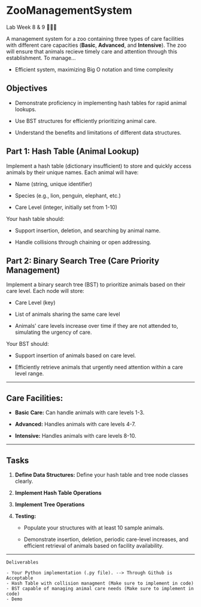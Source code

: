 # ZooManagementSystem
Lab Week 8 &amp; 9 🐘🦒🐅

A management system for a zoo containing three types of care facilities with different care capacities (**Basic**, **Advanced**, and **Intensive**). The zoo will ensure that animals recieve timely care and attention through this establishment. To manage...

- Efficient system, maximizing Big O notation and time complexity 

## Objectives
- Demonstrate proficiency in implementing hash tables for rapid animal lookups.

- Use BST structures for efficiently prioritizing animal care.

- Understand the benefits and limitations of different data structures.

## Part 1: Hash Table (Animal Lookup)

Implement a hash table (dictionary insufficient) to store and quickly access animals by their unique names. Each animal will have:

- Name (string, unique identifier)

- Species (e.g., lion, penguin, elephant, etc.)

- Care Level (integer, initially set from 1-10)

Your hash table should:

- Support insertion, deletion, and searching by animal name.

- Handle collisions through chaining or open addressing.

## Part 2: Binary Search Tree (Care Priority Management)

Implement a binary search tree (BST) to prioritize animals based on their care level. Each node will store:

- Care Level (key)

- List of animals sharing the same care level

- Animals' care levels increase over time if they are not attended to, simulating the urgency of care.

Your BST should:

- Support insertion of animals based on care level.

- Efficiently retrieve animals that urgently need attention within a care level range.

---------------------------------------------------------------------------------------------------------

## Care Facilities:

- **Basic Care:** Can handle animals with care levels 1-3.

- **Advanced:** Handles animals with care levels 4-7.

- **Intensive:** Handles animals with care levels 8-10.

---------------------------------------------------------------------------------------------------------

## Tasks

1. **Define Data Structures:** Define your hash table and tree node classes clearly.

2. **Implement Hash Table Operations**

3. **Implement Tree Operations**

4. **Testing:**

    - Populate your structures with at least 10 sample animals.

    - Demonstrate insertion, deletion, periodic care-level increases, and efficient retrieval of animals based on facility availability.

---------------------------------------------------------------------------------------------------------

    Deliverables

    - Your Python implementation (.py file). --> Through Github is Acceptable
    - Hash Table with collision managment (Make sure to implement in code)
    - BST capable of managing animal care needs (Make sure to implement in code)
    - Demo
